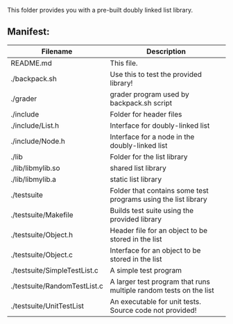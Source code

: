

This folder provides you with a pre-built doubly linked list library. 

Manifest:
--------


| Filename  | Description |
------------|-------------|
README.md   | This file.  |
./backpack.sh | Use this to test the provided library! |
./grader      | grader program used by backpack.sh script |
./include   | Folder for header files |
./include/List.h | Interface for doubly-linked list |
./include/Node.h | Interface for a node in the doubly-linked list |
./lib   | Folder for the list library |
./lib/libmylib.so | shared list library |
./lib/libmylib.a  | static list library |
./testsuite       | Folder that contains some test programs using the list library |
./testsuite/Makefile | Builds test suite using the provided library |
./testsuite/Object.h | Header file for an object to be stored in the list |
./testsuite/Object.c | Interface for an object to be stored in the list |
./testsuite/SimpleTestList.c | A simple test program |
./testsuite/RandomTestList.c | A larger test program that runs multiple random tests on the list |
./testsuite/UnitTestList | An executable for unit tests. Source code not provided! |



